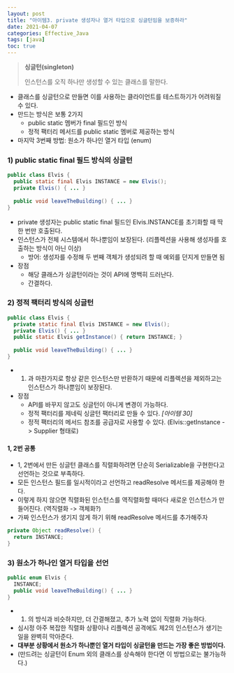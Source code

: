 ```yaml
---
layout: post
title: "아이템3. private 생성자나 열거 타입으로 싱글턴임을 보증하라"
date: 2021-04-07
categories: Effective_Java
tags: [java]
toc: true
---
```



> **싱글턴(singleton)**
>
> 인스턴스를 오직 하나만 생성할 수 있는 클래스를 말한다.



- 클래스를 싱글턴으로 만들면 이를 사용하는 클라이언트를 테스트하기가 어려워질 수 있다.
- 만드는 방식은 보통 2가지
  - public static 멤버가 final 필드인 방식
  - 정적 팩터리 메서드를 public static 멤버로 제공하는 방식
- 마지막 3번째 방법: 원소가 하나인 열거 타입 (enum)





### 1) public static final 필드 방식의 싱글턴

```java
public class Elvis {
  public static final Elvis INSTANCE = new Elvis();
  private Elvis() { ... }
  
  public void leaveTheBuilding() { ... }
}
```

- private 생성자는 public static final 필드인 Elvis.INSTANCE를 초기화할 때 딱 한 번만 호출된다.
- 인스턴스가 전체 시스템에서 하나뿐임이 보장된다. (리플렉션을 사용해 생성자를 호출하는 방식이 아닌 이상)
  - 방어: 생성자를 수정해 두 번째 객체가 생성되려 할 때 예외를 던지게 만들면 됨
- 장점
  - 해당 클래스가 싱글턴이라는 것이 API에 명백히 드러난다.
  - 간결하다.



### 2) 정적 팩터리 방식의 싱글턴

```java
public class Elvis {
  private static final Elvis INSTANCE = new Elvis();
  private Elvis() { ... }
  public static Elvis getInstance() { return INSTANCE; }
  
  public void leaveTheBuilding() { ... }
}
```

- 1) 과 마찬가지로 항상 같은 인스턴스만 반환하기 때문에 리플렉션을 제외하고는 인스턴스가 하나뿐임이 보장된다.
- 장점
  - API를 바꾸지 않고도 싱글턴이 아니게 변경이 가능하다.
  - 정적 팩터리를 제네릭 싱글턴 팩터리로 만들 수 있다. *[아이템 30]*
  - 정적 팩터리의 메서드 참조를 공급자로 사용할 수 있다. (Elvis::getInstance -> Supplier<Elvis> 형태로)



#### 1, 2번 공통

- 1, 2번에서 만든 싱글턴 클래스를 직렬화하려면 단순히 Serializable을 구현한다고 선언하는 것으로 부족하다.
- 모든 인스턴스 필드를 일시적이라고 선언하고 readResolve 메서드를 제공해야 한다.
- 이렇게 하지 않으면 직렬화된 인스턴스를 역직렬화할 때마다 새로운 인스턴스가 만들어진다. (역직렬화 -> 객체화?)
- 가짜 인스턴스가 생기지 않게 하기 위해 readResolve 메서드를 추가해주자

```java
private Object readResolve() {
  return INSTANCE;
}
```


### 3) 원소가 하나인 열거 타입을 선언

```java
public enum Elvis {
  INSTANCE;
  public void leaveTheBuilding() { ... }
}
```

- 1) 의 방식과 비슷하지만, 더 간결해졌고, 추가 노력 없이 직렬화 가능하다.
- 심시정 아주 복잡한 직렬화 상황이나 리플렉션 공격에도 제2의 인스턴스가 생기는 일을 완벽히 막아준다.
- **대부분 상황에서 원소가 하나뿐인 열거 타입이 싱글턴을 만드는 가장 좋은 방법이다.**
- (만드려는 싱글턴이 Enum 외의 클래스를 상속해야 한다면 이 방법으로는 불가능하다.)

